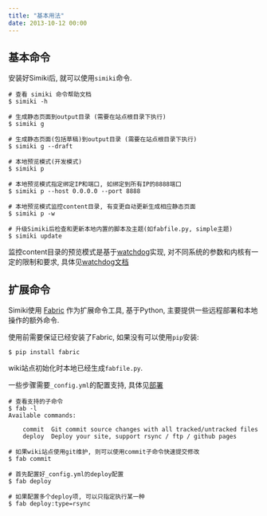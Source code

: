 ```yaml
---
title: "基本用法"
date: 2013-10-12 00:00
---
```


## 基本命令 ##

安装好Simiki后, 就可以使用`simiki`命令.

	# 查看 simiki 命令帮助文档
	$ simiki -h

	# 生成静态页面到output目录 (需要在站点根目录下执行)
	$ simiki g

	# 生成静态页面(包括草稿)到output目录 (需要在站点根目录下执行)
	$ simiki g --draft

	# 本地预览模式(开发模式)
	$ simiki p
	
	# 本地预览模式指定绑定IP和端口, 如绑定到所有IP的8888端口
	$ simiki p --host 0.0.0.0 --port 8888
	
	# 本地预览模式监控content目录, 有变更自动更新生成相应静态页面
	$ simiki p -w

    # 升级Simiki后检查和更新本地内置的脚本及主题(如fabfile.py, simple主题)
    $ simiki update

监控content目录的预览模式是基于[watchdog](https://github.com/gorakhargosh/watchdog)实现, 对不同系统的参数和内核有一定的限制和要求, 具体见[watchdog文档](https://pythonhosted.org/watchdog/installation.html)

## 扩展命令 ##

Simiki使用 [Fabric](http://www.fabfile.org/) 作为扩展命令工具, 基于Python, 主要提供一些远程部署和本地操作的额外命令.

使用前需要保证已经安装了Fabric, 如果没有可以使用`pip`安装:

	$ pip install fabric

wiki站点初始化时本地已经生成`fabfile.py`.

一些步骤需要`_config.yml`的配置支持, 具体见[部署](/zh-docs/deploy.html)

	# 查看支持的子命令
	$ fab -l
	Available commands:

		commit  Git commit source changes with all tracked/untracked files
		deploy  Deploy your site, support rsync / ftp / github pages

	# 如果wiki站点使用git维护, 则可以使用commit子命令快速提交修改
	$ fab commit

	# 首先配置好_config.yml的deploy配置
	$ fab deploy

	# 如果配置多个deploy项, 可以只指定执行某一种
	$ fab deploy:type=rsync
